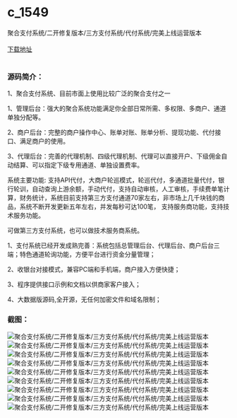 # c_1549
聚合支付系统/二开修复版本/三方支付系统/代付系统/完美上线运营版本
<br/></br>
[下载地址](https://www.uuid2.com/1549.html "下载地址")
<br/></br>
<h3>源码简介：</h3>
<p>1、聚合支付系统、目前市面上使用比较广泛的聚合支付之一<p>
<p>1、管理后台：强大的聚合系统功能满足你全部日常所需、多权限、多商户、通道单独分配等。<p>
<p>2、商户后台：完整的商户操作中心、账单对账、账单分析、提现功能、代付接口、满足商户的使用。<p>
<p>3、代理后台：完善的代理机制、四级代理机制、代理可以直接开户、下级佣金自动结算、可以指定下级专用通道、单独设置费率。<p>
<p>系统主要功能: 支持API代付，大商户轮巡模式，轮巡代付，多通道批量代付，银行轮训，自动查询上游余额，手动代付，支持自动审核，人工审核，手续费单笔计算，财务统计，系统目前支持第三方支付通道70家左右，非市场上几千块钱的商品，系统不断开发更新五年左右，并发每秒可达100笔， 支持服务商功能，支持技术服务功能。<p>
<p>可做第三方支付系统，也可以做技术服务商系统。<p>
<p>1、支付系统已经开发成熟完善：系统包括总管理后台、代理后台、商户后台三端；特色通道轮询功能，方便平台进行资金分量管理；<p>
<p>2、收银台对接模式，兼容PC端和手机端，商户接入方便快捷；<p>
<p>3、程序提供接口示例和文档以供商家客户接入；<p>
<p>4、大数据版源码,全开源，无任何加密文件和域名限制；<p>
<h3>截图：</h3>
<img src="https://www.uuid2.com/wp-content/uploads/img/uimage/21071631499720.png" alt="聚合支付系统/二开修复版本/三方支付系统/代付系统/完美上线运营版本"><img src="https://www.uuid2.com/wp-content/uploads/img/uimage/92881631499721.png" alt="聚合支付系统/二开修复版本/三方支付系统/代付系统/完美上线运营版本"><img src="https://www.uuid2.com/wp-content/uploads/img/uimage/43411631499723.png" alt="聚合支付系统/二开修复版本/三方支付系统/代付系统/完美上线运营版本"><img src="https://www.uuid2.com/wp-content/uploads/img/uimage/33691631499726.png" alt="聚合支付系统/二开修复版本/三方支付系统/代付系统/完美上线运营版本"><img src="https://www.uuid2.com/wp-content/uploads/img/uimage/93351631499728.png" alt="聚合支付系统/二开修复版本/三方支付系统/代付系统/完美上线运营版本"><img src="https://www.uuid2.com/wp-content/uploads/img/uimage/55551631499729.png" alt="聚合支付系统/二开修复版本/三方支付系统/代付系统/完美上线运营版本"><img src="https://www.uuid2.com/wp-content/uploads/img/uimage/86011631499730.png" alt="聚合支付系统/二开修复版本/三方支付系统/代付系统/完美上线运营版本"><img src="https://www.uuid2.com/wp-content/uploads/img/uimage/74721631499734.png" alt="聚合支付系统/二开修复版本/三方支付系统/代付系统/完美上线运营版本"><img src="https://www.uuid2.com/wp-content/uploads/img/uimage/88301631499736.png" alt="聚合支付系统/二开修复版本/三方支付系统/代付系统/完美上线运营版本">
